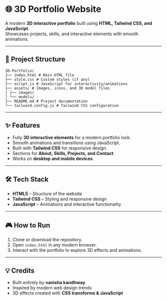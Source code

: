 # 🌐 3D Portfolio Website

A modern **3D interactive portfolio** built using **HTML, Tailwind CSS, and JavaScript**.  
Showcases projects, skills, and interactive elements with smooth animations.

---

## 📂 Project Structure

```
3D-Portfolio/
├── index.html # Main HTML file
├── style.css # Custom styles (if any)
├── script.js # JavaScript for interactivity/animations
├── assets/ # Images, icons, and 3D model files
│ ├── images/
│ └── models/
├── README.md # Project documentation
└── tailwind.config.js # Tailwind CSS configuration
```

---

## ✨ Features
- Fully **3D interactive elements** for a modern portfolio look.
- Smooth animations and transitions using JavaScript.
- Built with **Tailwind CSS** for responsive design.
- Sections for **About, Skills, Projects, and Contact**.
- Works on **desktop and mobile devices**.

---

## 🛠️ Tech Stack
- **HTML5** – Structure of the website
- **Tailwind CSS** – Styling and responsive design
- **JavaScript** – Animations and interactive functionality

---

## 🎮 How to Run
1. Clone or download the repository.
2. Open `index.html` in any modern browser.
3. Interact with the portfolio to explore 3D effects and animations.

---

## 💡 Credits
- Built entirely by **vanisha kandhway**
- Inspired by modern web design trends
- 3D effects created with **CSS transforms & JavaScript**

